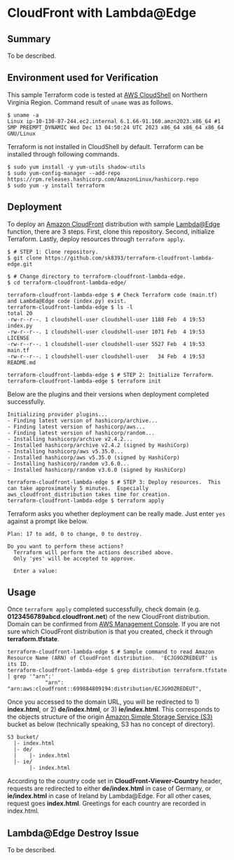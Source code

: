 # CloudFront with Lambda@Edge

## Summary
To be described.


## Environment used for Verification
This sample Terraform code is tested at [AWS CloudShell](https://aws.amazon.com/cloudshell/) on Northern Virginia Region.
Command result of `uname` was as follows.

```
$ uname -a
Linux ip-10-130-87-244.ec2.internal 6.1.66-91.160.amzn2023.x86_64 #1 SMP PREEMPT_DYNAMIC Wed Dec 13 04:50:24 UTC 2023 x86_64 x86_64 x86_64 GNU/Linux
```

Terraform is not installed in CloudShell by default.
Terraform can be installed through following commands.

```
$ sudo yum install -y yum-utils shadow-utils
$ sudo yum-config-manager --add-repo https://rpm.releases.hashicorp.com/AmazonLinux/hashicorp.repo
$ sudo yum -y install terraform
```


## Deployment
To deploy an [Amazon CloudFront](https://aws.amazon.com/cloudfront/) distribution with sample [Lambda@Edge](https://aws.amazon.com/lambda/edge/) function, there are 3 steps.
First, clone this repository.
Second, initialize Terraform.
Lastly, deploy resources through `terraform apply`.

```
$ # STEP 1: Clone repository.
$ git clone https://github.com/sk8393/terraform-cloudfront-lambda-edge.git
```

```
$ # Change directory to terraform-cloudfront-lambda-edge.
$ cd terraform-cloudfront-lambda-edge/
```

```
terraform-cloudfront-lambda-edge $ # Check Terraform code (main.tf) and Lambda@Edge code (index.py) exist.
terraform-cloudfront-lambda-edge $ ls -l
total 20
-rw-r--r--. 1 cloudshell-user cloudshell-user 1188 Feb  4 19:53 index.py
-rw-r--r--. 1 cloudshell-user cloudshell-user 1071 Feb  4 19:53 LICENSE
-rw-r--r--. 1 cloudshell-user cloudshell-user 5527 Feb  4 19:53 main.tf
-rw-r--r--. 1 cloudshell-user cloudshell-user   34 Feb  4 19:53 README.md
```

```
terraform-cloudfront-lambda-edge $ # STEP 2: Initialize Terraform.
terraform-cloudfront-lambda-edge $ terraform init
```

Below are the plugins and their versions when deployment completed successfully.

```
Initializing provider plugins...
- Finding latest version of hashicorp/archive...
- Finding latest version of hashicorp/aws...
- Finding latest version of hashicorp/random...
- Installing hashicorp/archive v2.4.2...
- Installed hashicorp/archive v2.4.2 (signed by HashiCorp)
- Installing hashicorp/aws v5.35.0...
- Installed hashicorp/aws v5.35.0 (signed by HashiCorp)
- Installing hashicorp/random v3.6.0...
- Installed hashicorp/random v3.6.0 (signed by HashiCorp)
```

```
terraform-cloudfront-lambda-edge $ # STEP 3: Deploy resources.  This can take approximately 5 minutes.  Especially aws_cloudfront_distribution takes time for creation.
terraform-cloudfront-lambda-edge $ terraform apply
```

Terraform asks you whether deployment can be really made.
Just enter `yes` against a prompt like below.

```
Plan: 17 to add, 0 to change, 0 to destroy.

Do you want to perform these actions?
  Terraform will perform the actions described above.
  Only 'yes' will be accepted to approve.

  Enter a value: 
```


## Usage
Once `terraform apply` completed successfully, check domain (e.g. **0123456789abcd.cloudfront.net**) of the new CloudFront distribution.
Domain can be confirmed from [AWS Management Console](https://us-east-1.console.aws.amazon.com/cloudfront/v4/home).
If you are not sure which CloudFront distribution is that you created, check it through **terraform.tfstate**.

```
terraform-cloudfront-lambda-edge $ # Sample command to read Amazon Resource Name (ARN) of CloudFront distribution.  'ECJG9OZREDEUT' is its ID.
terraform-cloudfront-lambda-edge $ grep distribution terraform.tfstate | grep '"arn":'
            "arn": "arn:aws:cloudfront::699884809194:distribution/ECJG9OZREDEUT",
```

Once you accessed to the domain URL, you will be redirected to 1) **index.html**, or 2) **de/index.html**, or 3) **ie/index.html**.
This corresponds to the objects structure of the origin [Amazon Simple Storage Service (S3)](https://aws.amazon.com/s3/) bucket as below (technically speaking, S3 has no concept of directory).

```
S3 bucket/
  |- index.html
  |- de/
  |    |- index.html
  |- ie/
       |- index.html
```

According to the country code set in **CloudFront-Viewer-Country** header, requests are redirected to either **de/index.html** in case of Germany, or **ie/index.html** in case of Ireland by Lambda@Edge.
For all other cases, request goes **index.html**.
Greetings for each country are recorded in index.html.


## Lambda@Edge Destroy Issue
To be described.
